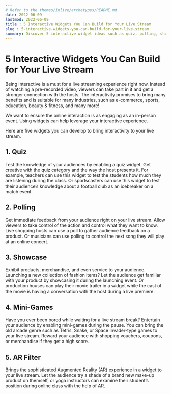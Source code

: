 ```yaml
---
# Refer to the themes/inlive/archetypes/README.md
date: 2022-06-09
lastmod: 2022-06-09
title : 5 Interactive Widgets You Can Build for Your Live Stream
slug : 5-interactive-widgets-you-can-build-for-your-live-stream
summary: Discover 5 interactive widget ideas such as quiz, polling, showcase, mini-games, and AR filter that you can develop on your live stream with the help of inLive Real-Time Widget API.
---
```


# 5 Interactive Widgets You Can Build for Your Live Stream

Being interactive is a must for a live streaming experience right now. Instead of watching a pre-recorded video, viewers can take part in it and get a stronger connection with the hosts. The interactivity promises to bring many benefits and is suitable for many industries, such as e-commerce, sports, education, beauty & fitness, and many more!

We want to ensure the online interaction is as engaging as an in-person event. Using widgets can help leverage your interactive experience.

Here are five widgets you can develop to bring interactivity to your live stream.

## 1. Quiz

Test the knowledge of your audiences by enabling a quiz widget. Get creative with the quiz category and the way the host presents it. For example, teachers can use this widget to test the students how much they are listening during the class. Or sportscasters can use this widget to test their audience’s knowledge about a football club as an icebreaker on a match event.

## 2. Polling

Get immediate feedback from your audience right on your live stream. Allow viewers to take control of the action and control what they want to know. Live shopping hosts can use a poll to gather audience feedback on a product. Or musicians can use polling to control the next song they will play at an online concert.

## 3. Showcase

Exhibit products, merchandise, and even service to your audience. Launching a new collection of fashion items? Let the audience get familiar with your product by showcasing it during the launching event. Or production houses can play their movie trailer in a widget while the cast of the movie is having a conversation with the host during a live premiere.

## 4. Mini-Games

Have you ever been bored while waiting for a live stream break? Entertain your audience by enabling mini-games during the pause. You can bring the old arcade genre such as Tetris, Snake, or Space Invader-type games to your live stream. Reward your audience with shopping vouchers, coupons, or merchandise if they get a high score.

## 5. AR Filter

Brings the sophisticated Augmented Reality (AR) experience in a widget to your live stream. Let the audience try a shade of a brand new make-up product on themself, or yoga instructors can examine their student’s position during online class with the help of AR.
